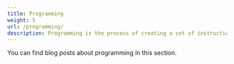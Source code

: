 ```yaml
---
title: Programming
weight: 5
url: /programming/
description: Programming is the process of creating a set of instructions that tell a computer how to perform a task. You can find blog posts about software engineering in this section.
---
```


You can find blog posts about programming in this section.